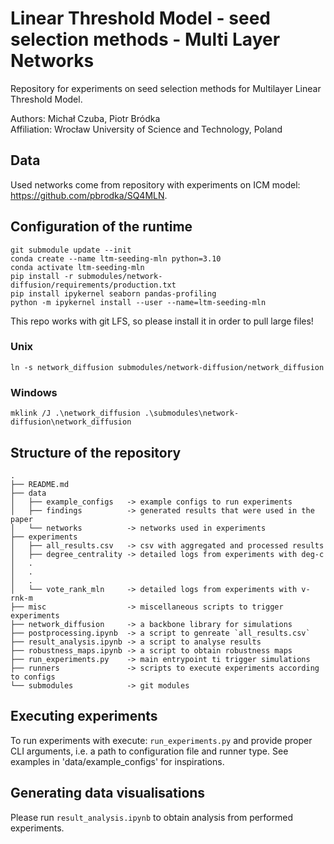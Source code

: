 # Linear Threshold Model - seed selection methods - Multi Layer Networks

Repository for experiments on seed selection methods for Multilayer Linear 
Threshold Model.

Authors: Michał Czuba, Piotr Bródka  
Affiliation: Wrocław University of Science and Technology, Poland

## Data

Used networks come from repository with experiments on ICM model: 
https://github.com/pbrodka/SQ4MLN.

## Configuration of the runtime

```
git submodule update --init
conda create --name ltm-seeding-mln python=3.10
conda activate ltm-seeding-mln
pip install -r submodules/network-diffusion/requirements/production.txt
pip install ipykernel seaborn pandas-profiling
python -m ipykernel install --user --name=ltm-seeding-mln
```

This repo works with git LFS, so please install it in order to pull large files!

### Unix

`ln -s network_diffusion submodules/network-diffusion/network_diffusion`

### Windows

`mklink /J .\network_diffusion .\submodules\network-diffusion\network_diffusion`


## Structure of the repository
```
.
├── README.md
├── data
│   ├── example_configs   -> example configs to run experiments
│   ├── findings          -> generated results that were used in the paper
│   └── networks          -> networks used in experiments
├── experiments
│   ├── all_results.csv   -> csv with aggregated and processed results
│   ├── degree_centrality -> detailed logs from experiments with deg-c
│   .
│   .
│   .
│   └── vote_rank_mln     -> detailed logs from experiments with v-rnk-m
├── misc                  -> miscellaneous scripts to trigger experiments
├── network_diffusion     -> a backbone library for simulations
├── postprocessing.ipynb  -> a script to genreate `all_results.csv`
├── result_analysis.ipynb -> a script to analyse results
├── robustness_maps.ipynb -> a script to obtain robustness maps
├── run_experiments.py    -> main entrypoint ti trigger simulations
├── runners               -> scripts to execute experiments according to configs
└── submodules            -> git modules
```

## Executing experiments

To run experiments with execute: `run_experiments.py` and provide proper CLI
arguments, i.e. a path to configuration file and runner type. See examples in
'data/example_configs' for inspirations. 

## Generating data visualisations

Please run `result_analysis.ipynb` to obtain analysis from performed 
experiments.
